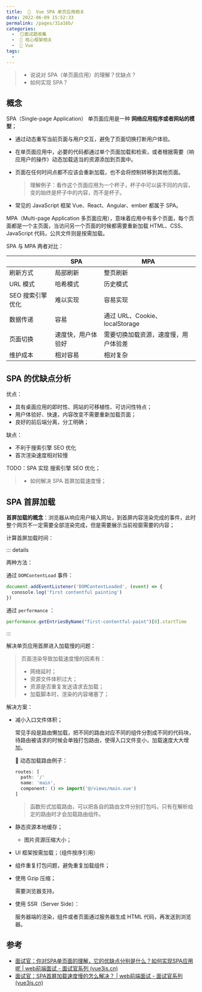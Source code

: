 ```yaml
---
title:  🍎  Vue SPA 单页应用相关
date: 2022-06-09 15:52:33
permalink: /pages/31a16b/
categories:
  -  🪞面试题收集
  -  🌠 核心框架相关
  -  🍎 Vue
tags:
  - 
---
```

> + 说说对 SPA（单页面应用）的理解？优缺点？
> + 如何实现 SPA？



## 概念

SPA（Single-page Application） 单页面应用是一种 **网络应用程序或者网站的模型**；

+ 通过动态重写当前页面与用户交互，避免了页面切换打断用户体验。

+ 在单页面应用中，必要的代码都通过单个页面加载和检索，或者根据需要（响应用户的操作）动态加载适当的资源添加到页面中。

+ 页面在任何时间点都不应该会重新加载，也不会将控制转移到其他页面。

  > 理解例子：看作这个页面应用为一个杯子，杯子中可以装不同的内容，变的始终是杯子中的内容，而不是杯子。

+ 常见的 JavaScript 框架 Vue、React、Angular、ember 都属于 SPA。



MPA（Multi-page Application 多页面应用），意味着应用中有多个页面，每个页面都是一个主页面，当访问另一个页面的时候都需要重新加载 HTML、CSS、JavaScript 代码，公共文件则是按需加载。



SPA 与 MPA 两者对比：

|                  | SPA                | MPA                                  |
| ---------------- | ------------------ | ------------------------------------ |
| 刷新方式         | 局部刷新           | 整页刷新                             |
| URL 模式         | 哈希模式           | 历史模式                             |
| SEO 搜索引擎优化 | 难以实现           | 容易实现                             |
| 数据传递         | 容易               | 通过 URL、Cookie、localStorage       |
| 页面切换         | 速度快，用户体验好 | 需要切换加载资源，速度慢，用户体验差 |
| 维护成本         | 相对容易           | 相对复杂                             |



## SPA 的优缺点分析

优点：

+ 具有桌面应用的即时性、网站的可移植性、可访问性特点；
+ 用户体验好、快速，内容改变不需要重新加载页面；
+ 良好的前后端分离，分工明确；



缺点：

+ 不利于搜索引擎 SEO 优化
+ 首次渲染速度相对较慢



TODO：SPA 实现 搜索引擎 SEO 优化；



> + 如何解决 SPA 首屏加载速度慢；

## SPA 首屏加载

**首屏加载的概念**：浏览器从响应用户输入网址，到首屏内容渲染完成的事件，此时整个网页不一定需要全部渲染完成，但是需要展示当前视窗需要的内容；

计算首屏加载时间：

::: details

两种方法：

通过 `DOMContentLoad` 事件：

```js
document.addEventListener('DOMContentLoaded', (event) => {
  conosole.log('first contentful painting')
})
```



通过 `performance` ：

```js
performance.getEntriesByName("first-contentful-paint")[0].startTime
```

:::



解决单页应用首屏进入加载慢的问题：

> 页面渲染导致加载速度慢的因素有：
>
> + 网络延时；
> + 资源文件体积过大；
> + 资源是否重复发送请求去加载；
> + 加载脚本时，渲染的内容堵塞了；

解决方案：

+ 减小入口文件体积；

  常见手段是路由懒加载，把不同的路由对应不同的组件分割成不同的代码块，待路由被请求的时候会单独打包路由，使得入口文件变小，加载速度大大增加。

  🌰 动态加载路由例子：

  ```js
  routes: [
    path: '/'
    name: 'main',
    component: () => import('@/views/main.vue')
  ]
  ```

  > 函数形式加载路由，可以把各自的路由文件分别打包吗，只有在解析给定的路由时才会加载路由组件。

+ 静态资源本地缓存；

  + 图片资源压缩大小；

+ UI 框架按需加载；（组件按序引用）

+ 组件重复打包问题，避免重复加载组件；

+ 使用 Gzip 压缩；

  需要浏览器支持。

+ 使用 SSR（Server Side）：

   服务器端的渲染，组件或者页面通过服务器生成 HTML 代码，再发送到浏览器。





## 参考

+ [面试官：你对SPA单页面的理解，它的优缺点分别是什么？如何实现SPA应用呢 | web前端面试 - 面试官系列 (vue3js.cn)](https://vue3js.cn/interview/vue/spa.html)
+ [面试官：SPA首屏加载速度慢的怎么解决？ | web前端面试 - 面试官系列 (vue3js.cn)](https://vue3js.cn/interview/vue/first_page_time.html)